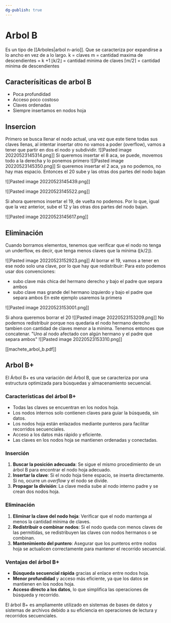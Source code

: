 ```yaml
---
dg-publish: true
---
```

# Arbol B
Es un tipo de [[Arboles|arbol n-ario]]. Que se caracteriza por expandirse a lo ancho en vez de a lo largo.
k = claves
m = cantidad maxima de descendientes = k +1
⌊k/2⌋ = cantidad minima de claves
⌈m/2⌉ = cantidad minima de descendientes
 ## Caracterísiticas de arbol B
 - Poca profundidad
 - Acceso poco costoso
 - Claves ordenadas
 - Siempre insertamos en nodos hoja

## Insercion
Primero se busca llenar el nodo actual, una vez que este tiene todas sus claves llenas, al intentar insertar otro no vamos a poder (overflow), vamos a tener que partir en dos el nodo y subdividir.
![[Pasted image 20220523145314.png]]
Si queremos insertar el 8 aca, se puede, movemos todo a la derecha y lo ponemos primero
![[Pasted image 20220523145350.png]]
Si queremos insertar el 2 aca, ya no podemos, no hay mas espacio. Entonces el 20 sube y las otras dos partes del nodo bajan

![[Pasted image 20220523145439.png]]

![[Pasted image 20220523145522.png]]

Si ahora queremos insertar el 19, de vuelta no podemos. Por lo que, igual que la vez anterior, sube el 12 y las otras dos partes del nodo bajan.

![[Pasted image 20220523145617.png]]

## Eliminación
Cuando borramos elementos, tenemos que verificar que el nodo no tenga un underflow, es decir, que tenga menos claves que la mínima (⌊k/2⌋).

![[Pasted image 20220523152923.png]] 
Al borrar el 19, vamos a tener en ese nodo solo una clave, por lo que hay que redistribuir:
Para esto podemos usar dos convenciones:
- subo clave más chica del hermano derecho y bajo el padre que separa ambos
- subo clave mas grande del hermano izquierdo y bajo el padre que separa ambos
En este ejemplo usaremos la primera

![[Pasted image 20220523153001.png]]


Si ahora queremos borrar el 20
![[Pasted image 20220523153209.png]]
No podemos redistribuir porque nos quedaria el nodo hermano derecho tambien con cantidad de claves menor a la minima. Tenemos entonces que concatenar.
"Uno al nodo afectado con algún hermano y el padre que separa ambos"
![[Pasted image 20220523153310.png]]

[[machete_arbol_b.pdf]]


## Arbol B+

El Árbol B+ es una variación del Árbol B, que se caracteriza por una estructura optimizada para búsquedas y almacenamiento secuencial.

### Características del árbol B+

- Todas las claves se encuentran en los nodos hoja.
- Los nodos internos solo contienen claves para guiar la búsqueda, sin datos.
- Los nodos hoja están enlazados mediante punteros para facilitar recorridos secuenciales.
- Acceso a los datos más rápido y eficiente.
- Las claves en los nodos hoja se mantienen ordenadas y conectadas.

### Inserción

1. **Buscar la posición adecuada**: Se sigue el mismo procedimiento de un árbol B para encontrar el nodo hoja adecuado.
2. **Insertar la clave**: Si el nodo hoja tiene espacio, se inserta directamente. Si no, ocurre un _overflow_ y el nodo se divide.
3. **Propagar la división**: La clave media sube al nodo interno padre y se crean dos nodos hoja.

### Eliminación

1. **Eliminar la clave del nodo hoja**: Verificar que el nodo mantenga al menos la cantidad mínima de claves.
2. **Redistribuir o combinar nodos**: Si el nodo queda con menos claves de las permitidas, se redistribuyen las claves con nodos hermanos o se combinan.
3. **Mantenimiento del puntero**: Asegurar que los punteros entre nodos hoja se actualicen correctamente para mantener el recorrido secuencial.

### Ventajas del árbol B+

- **Búsqueda secuencial rápida** gracias al enlace entre nodos hoja.
- **Menor profundidad** y acceso más eficiente, ya que los datos se mantienen en los nodos hoja.
- **Acceso directo a los datos**, lo que simplifica las operaciones de búsqueda y recorrido.

El árbol B+ es ampliamente utilizado en sistemas de bases de datos y sistemas de archivos debido a su eficiencia en operaciones de lectura y recorridos secuenciales.
